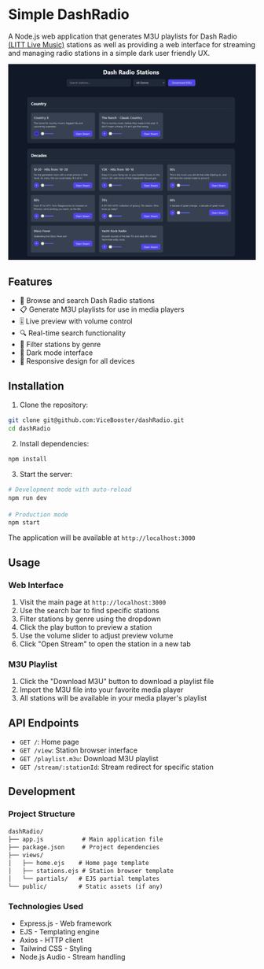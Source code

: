 # Simple DashRadio

A Node.js web application that generates M3U playlists for Dash Radio [(LITT Live Music)](https://littlive.com) stations as well as providing a web interface for streaming and managing radio stations in a simple dark user friendly UX.

![DashRadio Interface](screenshots/screenshot.png)

## Features

- 🎵 Browse and search Dash Radio stations
- 📋 Generate M3U playlists for use in media players
- 🎚️ Live preview with volume control
- 🔍 Real-time search functionality
- 📑 Filter stations by genre
- 🌙 Dark mode interface
- 📱 Responsive design for all devices

## Installation

1. Clone the repository:
```bash
git clone git@github.com:ViceBooster/dashRadio.git
cd dashRadio
```

2. Install dependencies:
```bash
npm install
```

3. Start the server:
```bash
# Development mode with auto-reload
npm run dev

# Production mode
npm start
```

The application will be available at `http://localhost:3000`

## Usage

### Web Interface

1. Visit the main page at `http://localhost:3000`
2. Use the search bar to find specific stations
3. Filter stations by genre using the dropdown
4. Click the play button to preview a station
5. Use the volume slider to adjust preview volume
6. Click "Open Stream" to open the station in a new tab

### M3U Playlist

1. Click the "Download M3U" button to download a playlist file
2. Import the M3U file into your favorite media player
3. All stations will be available in your media player's playlist

## API Endpoints

- `GET /`: Home page
- `GET /view`: Station browser interface
- `GET /playlist.m3u`: Download M3U playlist
- `GET /stream/:stationId`: Stream redirect for specific station

## Development

### Project Structure

```
dashRadio/
├── app.js           # Main application file
├── package.json     # Project dependencies
├── views/          
│   ├── home.ejs    # Home page template
│   ├── stations.ejs # Station browser template
│   └── partials/   # EJS partial templates
└── public/         # Static assets (if any)
```

### Technologies Used

- Express.js - Web framework
- EJS - Templating engine
- Axios - HTTP client
- Tailwind CSS - Styling
- Node.js Audio - Stream handling